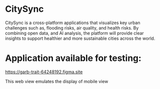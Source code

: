 # CitySync
CitySync is a cross-platform applications that visualizes key urban challenges such as, flooding risks, air quality, and health risks. By combining open data, and Al analysis, the platform will provide clear insights to support healthier and more sustainable cities across the world.

# Application available for testing:
https://garb-trait-64248192.figma.site

This web view emulates the display of mobile view
